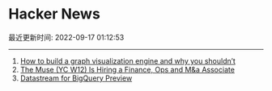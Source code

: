 # Hacker News

最近更新时间: 2022-09-17 01:12:53

--- 
1. [How to build a graph visualization engine and why you shouldn’t](https://memgraph.com/blog/how-to-build-a-graph-visualization-engine-and-why-you-shouldnt) 
2. [The Muse (YC W12) Is Hiring a Finance, Ops and M&a Associate](https://www.themuse.com/jobs/themuse/finance-and-operations-associate) 
3. [Datastream for BigQuery Preview](https://cloud.google.com/datastream-for-bigquery) 
